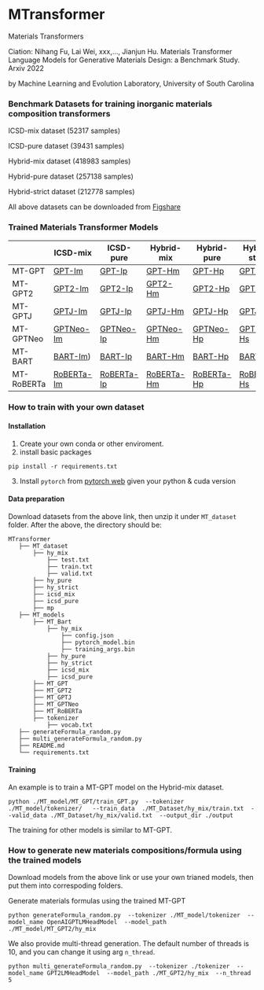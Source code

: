 # MTransformer
Materials Transformers

Ciation: Nihang Fu, Lai Wei, xxx,..., Jianjun Hu.  Materials Transformer Language Models for Generative Materials Design: a Benchmark Study. Arxiv 2022

by Machine Learning and Evolution Laboratory, University of South Carolina


### Benchmark Datasets for training inorganic materials composition transformers

ICSD-mix dataset (52317 samples)

ICSD-pure dataset (39431 samples)

Hybrid-mix dataset (418983 samples)

Hybrid-pure dataset (257138 samples)

Hybrid-strict dataset (212778 samples)

All above datasets can be downloaded from [Figshare](https://figshare.com/account/projects/142139/articles/20122796)

### Trained Materials Transformer Models

|         | ICSD-mix     | ICSD-pure | Hybrid-mix | Hybrid-pure | Hybrid-strict |
|---------|--------------|-----------|------------|-------------|---------------|
| MT-GPT     | [GPT-Im](https://figshare.com/account/projects/142139/articles/20123483?file=35994485) |[GPT-Ip](https://figshare.com/account/projects/142139/articles/20123483?file=35994485) |[GPT-Hm](https://figshare.com/account/projects/142139/articles/20123483?file=35994485) | [GPT-Hp](https://figshare.com/account/projects/142139/articles/20123483?file=35994485) | [GPT-Hs](https://figshare.com/account/projects/142139/articles/20123483?file=35994485)|
| MT-GPT2    | [GPT2-Im](https://figshare.com/account/projects/142139/articles/20123483?file=35994491) |[GPT2-Ip](https://figshare.com/account/projects/142139/articles/20123483?file=35994491) |[GPT2-Hm](https://figshare.com/account/projects/142139/articles/20123483?file=35994491) | [GPT2-Hp](https://figshare.com/account/projects/142139/articles/20123483?file=35994491) | [GPT2-Hs](https://figshare.com/account/projects/142139/articles/20123483?file=35994491)|
| MT-GPTJ    | [GPTJ-Im](https://figshare.com/account/projects/142139/articles/20123483?file=35994497) |[GPTJ-Ip](https://figshare.com/account/projects/142139/articles/20123483?file=35994497) |[GPTJ-Hm](https://figshare.com/account/projects/142139/articles/20123483?file=35994497) | [GPTJ-Hp](https://figshare.com/account/projects/142139/articles/20123483?file=35994497) | [GPTJ-Hs](https://figshare.com/account/projects/142139/articles/20123483?file=35994497)|
| MT-GPTNeo  | [GPTNeo-Im](https://figshare.com/account/projects/142139/articles/20123483?file=35994503) |[GPTNeo-Ip](https://figshare.com/account/projects/142139/articles/20123483?file=35994503) |[GPTNeo-Hm](https://figshare.com/account/projects/142139/articles/20123483?file=35994503) | [GPTNeo-Hp](https://figshare.com/account/projects/142139/articles/20123483?file=35994503) | [GPTNeo-Hs](https://figshare.com/account/projects/142139/articles/20123483?file=35994503)|
| MT-BART    | [BART-Im](https://figshare.com/account/projects/142139/articles/20123483?file=35994482)) |[BART-Ip](https://figshare.com/account/projects/142139/articles/20123483?file=35994482) |[BART-Hm](https://figshare.com/account/projects/142139/articles/20123483?file=35994482) | [BART-Hp](https://figshare.com/account/projects/142139/articles/20123483?file=35994482) | [BART-Hs](https://figshare.com/account/projects/142139/articles/20123483?file=35994482)|
| MT-RoBERTa | [RoBERTa-Im](https://figshare.com/account/projects/142139/articles/20123483?file=35994506) |[RoBERTa-Ip](https://figshare.com/account/projects/142139/articles/20123483?file=35994506)|[RoBERTa-Hm](https://figshare.com/account/projects/142139/articles/20123483?file=35994506) | [RoBERTa-Hp](https://figshare.com/account/projects/142139/articles/20123483?file=35994506) | [RoBERTa-Hs](https://figshare.com/account/projects/142139/articles/20123483?file=35994506)|


### How to train with your own dataset

#### Installation
1. Create your own conda or other enviroment.
2. install basic packages
```
pip install -r requirements.txt
```
3. Install `pytorch` from [pytorch web](https://pytorch.org/get-started/previous-versions/) given your python & cuda version
#### Data preparation
Download datasets from the above link, then unzip it under `MT_dataset` folder.
After the above, the directory should be:
```
MTransformer
   ├── MT_dataset
       ├── hy_mix
           ├── test.txt
           ├── train.txt
           ├── valid.txt
       ├── hy_pure
       ├── hy_strict
       ├── icsd_mix
       ├── icsd_pure
       ├── mp
   ├── MT_models
       ├── MT_Bart
           ├── hy_mix
               ├── config.json
               ├── pytorch_model.bin
               ├── training_args.bin
           ├── hy_pure
           ├── hy_strict
           ├── icsd_mix
           ├── icsd_pure
       ├── MT_GPT
       ├── MT_GPT2
       ├── MT_GPTJ
       ├── MT_GPTNeo
       ├── MT_RoBERTa
       ├── tokenizer
           ├── vocab.txt       
   ├── generateFormula_random.py
   ├── multi_generateFormula_random.py
   ├── README.md
   └── requirements.txt
```
#### Training
An example is to train a MT-GPT model on the Hybrid-mix dataset. 
```
python ./MT_model/MT_GPT/train_GPT.py  --tokenizer ./MT_model/tokenizer/   --train_data  ./MT_Dataset/hy_mix/train.txt  --valid_data ./MT_Dataset/hy_mix/valid.txt  --output_dir ./output
```
The training for other models is similar to MT-GPT.

### How to generate new materials compositions/formula using the trained models
Download models from the above link or use your own trianed models, then put them into correspoding folders.

Generate materials formulas using the trained MT-GPT 
```
python generateFormula_random.py  --tokenizer ./MT_model/tokenizer  --model_name OpenAIGPTLMHeadModel  --model_path ./MT_model/MT_GPT2/hy_mix
```

We also provide multi-thread generation. The default number of threads is 10, and you can change it using arg `n_thread`.
```
python multi_generateFormula_random.py  --tokenizer ./tokenizer  --model_name GPT2LMHeadModel  --model_path ./MT_GPT2/hy_mix  --n_thread 5
```
